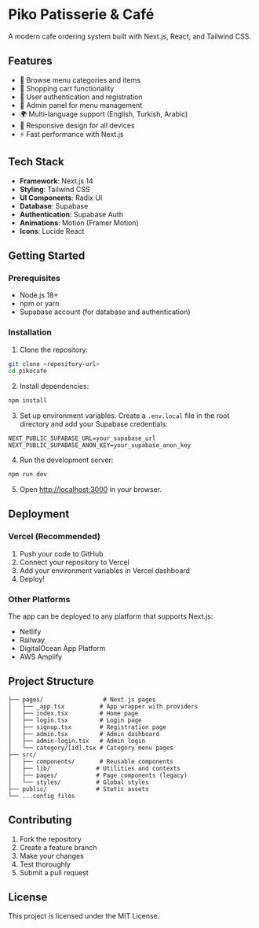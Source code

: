 # Piko Patisserie & Café

A modern cafe ordering system built with Next.js, React, and Tailwind CSS.

## Features

- 🍰 Browse menu categories and items
- 🛒 Shopping cart functionality
- 👤 User authentication and registration
- 🔐 Admin panel for menu management
- 🌍 Multi-language support (English, Turkish, Arabic)
- 📱 Responsive design for all devices
- ⚡ Fast performance with Next.js

## Tech Stack

- **Framework**: Next.js 14
- **Styling**: Tailwind CSS
- **UI Components**: Radix UI
- **Database**: Supabase
- **Authentication**: Supabase Auth
- **Animations**: Motion (Framer Motion)
- **Icons**: Lucide React

## Getting Started

### Prerequisites

- Node.js 18+ 
- npm or yarn
- Supabase account (for database and authentication)

### Installation

1. Clone the repository:
```bash
git clone <repository-url>
cd pikocafe
```

2. Install dependencies:
```bash
npm install
```

3. Set up environment variables:
Create a `.env.local` file in the root directory and add your Supabase credentials:
```env
NEXT_PUBLIC_SUPABASE_URL=your_supabase_url
NEXT_PUBLIC_SUPABASE_ANON_KEY=your_supabase_anon_key
```

4. Run the development server:
```bash
npm run dev
```

5. Open [http://localhost:3000](http://localhost:3000) in your browser.

## Deployment

### Vercel (Recommended)

1. Push your code to GitHub
2. Connect your repository to Vercel
3. Add your environment variables in Vercel dashboard
4. Deploy!

### Other Platforms

The app can be deployed to any platform that supports Next.js:
- Netlify
- Railway
- DigitalOcean App Platform
- AWS Amplify

## Project Structure

```
├── pages/                 # Next.js pages
│   ├── _app.tsx          # App wrapper with providers
│   ├── index.tsx         # Home page
│   ├── login.tsx         # Login page
│   ├── signup.tsx        # Registration page
│   ├── admin.tsx         # Admin dashboard
│   ├── admin-login.tsx   # Admin login
│   └── category/[id].tsx # Category menu pages
├── src/
│   ├── components/       # Reusable components
│   ├── lib/             # Utilities and contexts
│   ├── pages/           # Page components (legacy)
│   └── styles/          # Global styles
├── public/              # Static assets
└── ...config files
```

## Contributing

1. Fork the repository
2. Create a feature branch
3. Make your changes
4. Test thoroughly
5. Submit a pull request

## License

This project is licensed under the MIT License.
